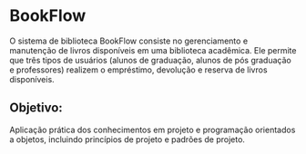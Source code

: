 # BookFlow
O sistema de biblioteca BookFlow consiste no gerenciamento e manutenção de livros disponíveis em uma biblioteca acadêmica. Ele permite que três tipos de usuários (alunos de graduação, alunos de pós graduação e professores) realizem o empréstimo, devolução e reserva de livros disponíveis. 

## Objetivo:
 Aplicação prática dos conhecimentos em projeto e programação orientados a objetos, incluindo princípios de projeto e padrões de projeto. 